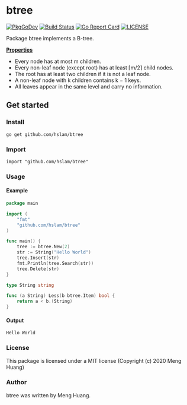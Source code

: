 # btree
[![PkgGoDev](https://pkg.go.dev/badge/github.com/hslam/btree)](https://pkg.go.dev/github.com/hslam/btree)
[![Build Status](https://travis-ci.org/hslam/btree.svg?branch=master)](https://travis-ci.org/hslam/btree)
[![Go Report Card](https://goreportcard.com/badge/github.com/hslam/btree)](https://goreportcard.com/report/github.com/hslam/btree)
[![LICENSE](https://img.shields.io/github/license/hslam/btree.svg?style=flat-square)](https://github.com/hslam/btree/blob/master/LICENSE)

Package btree implements a B-tree.

**[Properties](https://en.wikipedia.org/wiki/B-tree "properties")**
* Every node has at most m children.
* Every non-leaf node (except root) has at least ⌈m/2⌉ child nodes.
* The root has at least two children if it is not a leaf node.
* A non-leaf node with k children contains k − 1 keys.
* All leaves appear in the same level and carry no information.

## Get started

### Install
```
go get github.com/hslam/btree
```
### Import
```
import "github.com/hslam/btree"
```
### Usage
#### Example
```go
package main

import (
	"fmt"
	"github.com/hslam/btree"
)

func main() {
	tree := btree.New(2)
	str := String("Hello World")
	tree.Insert(str)
	fmt.Println(tree.Search(str))
	tree.Delete(str)
}

type String string

func (a String) Less(b btree.Item) bool {
	return a < b.(String)
}
```

#### Output
```
Hello World
```

### License
This package is licensed under a MIT license (Copyright (c) 2020 Meng Huang)

### Author
btree was written by Meng Huang.


